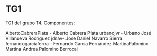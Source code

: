 # TG1
TG1 del grupo T4. Componentes:

AlbertoCabreraPlata - Alberto Cabrera Plata
urbanojvr - Urbano José Villanueva Rodríguez
jdnav- Jose Daniel Navarro Sierra
fernandogarciaferna - Fernando García Fernández
MartinaPalomino - Martina Andrea Palomino Berrocal
